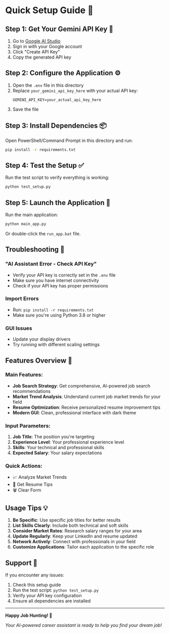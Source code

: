 # Quick Setup Guide 🚀

## Step 1: Get Your Gemini API Key 🔑

1. Go to [Google AI Studio](https://makersuite.google.com/app/apikey)
2. Sign in with your Google account
3. Click "Create API Key"
4. Copy the generated API key

## Step 2: Configure the Application ⚙️

1. Open the `.env` file in this directory
2. Replace `your_gemini_api_key_here` with your actual API key:
   ```
   GEMINI_API_KEY=your_actual_api_key_here
   ```
3. Save the file

## Step 3: Install Dependencies 📦

Open PowerShell/Command Prompt in this directory and run:
```bash
pip install -r requirements.txt
```

## Step 4: Test the Setup ✅

Run the test script to verify everything is working:
```bash
python test_setup.py
```

## Step 5: Launch the Application 🎯

Run the main application:
```bash
python main_app.py
```

Or double-click the `run_app.bat` file.

## Troubleshooting 🔧

### "AI Assistant Error - Check API Key"
- Verify your API key is correctly set in the `.env` file
- Make sure you have internet connectivity
- Check if your API key has proper permissions

### Import Errors
- Run: `pip install -r requirements.txt`
- Make sure you're using Python 3.8 or higher

### GUI Issues
- Update your display drivers
- Try running with different scaling settings

## Features Overview 🌟

### Main Features:
- **Job Search Strategy**: Get comprehensive, AI-powered job search recommendations
- **Market Trend Analysis**: Understand current job market trends for your field
- **Resume Optimization**: Receive personalized resume improvement tips
- **Modern GUI**: Clean, professional interface with dark theme

### Input Parameters:
1. **Job Title**: The position you're targeting
2. **Experience Level**: Your professional experience level
3. **Skills**: Your technical and professional skills
4. **Expected Salary**: Your salary expectations

### Quick Actions:
- 📈 Analyze Market Trends
- 📄 Get Resume Tips
- 🗑️ Clear Form

## Usage Tips 💡

1. **Be Specific**: Use specific job titles for better results
2. **List Skills Clearly**: Include both technical and soft skills
3. **Consider Market Rates**: Research salary ranges for your area
4. **Update Regularly**: Keep your LinkedIn and resume updated
5. **Network Actively**: Connect with professionals in your field
6. **Customize Applications**: Tailor each application to the specific role

## Support 💬

If you encounter any issues:
1. Check this setup guide
2. Run the test script: `python test_setup.py`
3. Verify your API key configuration
4. Ensure all dependencies are installed

---

**Happy Job Hunting! 🎯**

*Your AI-powered career assistant is ready to help you find your dream job!*